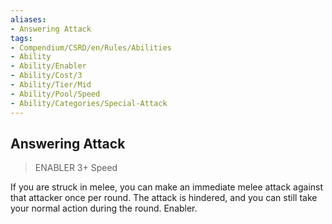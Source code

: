 ```yaml
---
aliases:
- Answering Attack
tags:
- Compendium/CSRD/en/Rules/Abilities
- Ability
- Ability/Enabler
- Ability/Cost/3
- Ability/Tier/Mid
- Ability/Pool/Speed
- Ability/Categories/Special-Attack
---
```


  
## Answering Attack  
>ENABLER 3+  Speed  
  
If you are struck in melee, you can make an immediate melee attack against that attacker once per round. The attack is hindered, and you can still take your normal action during the round. Enabler.